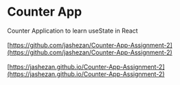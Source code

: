 # Counter App

Counter Application to learn useState in React
<br>
<br>
[https://github.com/jashezan/Counter-App-Assignment-2](https://github.com/jashezan/Counter-App-Assignment-2)
<br>
<br>
[https://jashezan.github.io/Counter-App-Assignment-2](https://jashezan.github.io/Counter-App-Assignment-2)